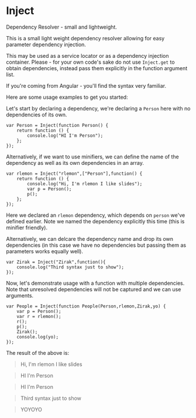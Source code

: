 Inject
======

Dependency Resolver - small and lightweight.

This is a small light weight dependency resolver allowing for easy parameter dependency injection.

This may be used as a service locator or as a dependency injection container. 
Please - for your own code's sake do not use `Inject.get` to obtain dependencies, instead pass them explicitly
in the function argument list.

If you're coming from Angular - you'll find the syntax very familiar.

Here are some usage examples to get you started:


Let's start by declaring a dependency, we're declaring a `Person` here with no dependencies of its own.

    var Person = Inject(function Person() {
        return function () {
            console.log("HI I'm Person");
        };
    });
    
Alternatively, if we want to use minifiers, we can define the name of the dependency as well as its own dependencies
in an array. 

    var rlemon = Inject("rlemon",["Person"],function() {
        return function () {
            console.log("Hi, I'm rlemon I like slides");
            var p = Person();
            p();
        };
    });
    
Here we declared an `rlemon` dependency, which depends on `person` we've defined earlier. Note we named the dependency
explicitly this time (this is minifier friendly).

Alternatively, we can delcare the dependency name and drop its own dependencies (in this case we have no dependencies
but passing them as parameters works equally well).

    var Zirak = Inject("Zirak",function(){
        console.log("Third syntax just to show");
    });
    
Now, let's demonstrate usage with a function with multiple dependencies. Note that unresolved dependencies will
not be captured and we can use arguments.

    var People = Inject(function People(Person,rlemon,Zirak,yo) {
        var p = Person();
        var r = rlemon();
        r();
        p();
        Zirak();
        console.log(yo);
    });
    
The result of the above is:

>Hi, I'm rlemon I like slides 

>HI I'm Person 

>HI I'm Person 

>Third syntax just to show 

>YOYOYO 

